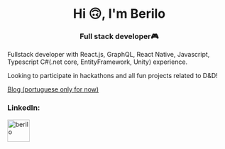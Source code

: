 <h1 align="center">Hi 🙃, I'm Berilo</h1>
<h3 align="center">Full stack developer🎮</h3>

Fullstack developer with React.js, GraphQL, React Native, Javascript, Typescript C#(.net core, EntityFramework, Unity) experience.

Looking to participate in hackathons and all fun projects related to D&D!

<a href="https://berilo.dev/" target="blank">Blog (portuguese only for now)</a>

<!--
**wberilo/wberilo** is a ✨ _special_ ✨ repository because its `README.md` (this file) appears on your GitHub profile.
Here are some ideas to get you started:
- 🔭 I’m currently working on ...
- 🌱 I’m currently learning ...
- 👯 I’m looking to collaborate on ...
- 🤔 I’m looking for help with ...
- 💬 Ask me about ...
- 📫 How to reach me: ...
- 😄 Pronouns: ...
- ⚡ Fun fact: ...
-->

<h3 align="left">LinkedIn:</h3>
<p align="left">
<a href="https://linkedin.com/in/berilo" target="blank"><img align="center" src="https://cdn.jsdelivr.net/gh/devicons/devicon/icons/linkedin/linkedin-original.svg" alt="berilo" height="50" width="50" /></a>
</p>



<!-- [Top Langs](https://github-readme-stats.vercel.app/api/top-langs/?username=wberilo&theme=tokyonight)

-->
